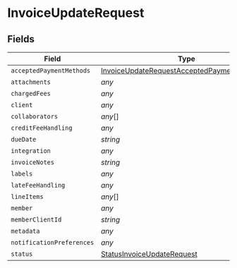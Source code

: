 # InvoiceUpdateRequest


## Fields

| Field                                                                                                             | Type                                                                                                              | Required                                                                                                          | Description                                                                                                       |
| ----------------------------------------------------------------------------------------------------------------- | ----------------------------------------------------------------------------------------------------------------- | ----------------------------------------------------------------------------------------------------------------- | ----------------------------------------------------------------------------------------------------------------- |
| `acceptedPaymentMethods`                                                                                          | [InvoiceUpdateRequestAcceptedPaymentMethods](../../models/shared/invoiceupdaterequestacceptedpaymentmethods.md)[] | :heavy_minus_sign:                                                                                                | N/A                                                                                                               |
| `attachments`                                                                                                     | *any*                                                                                                             | :heavy_minus_sign:                                                                                                | N/A                                                                                                               |
| `chargedFees`                                                                                                     | *any*                                                                                                             | :heavy_minus_sign:                                                                                                | N/A                                                                                                               |
| `client`                                                                                                          | *any*                                                                                                             | :heavy_minus_sign:                                                                                                | N/A                                                                                                               |
| `collaborators`                                                                                                   | *any*[]                                                                                                           | :heavy_minus_sign:                                                                                                | N/A                                                                                                               |
| `creditFeeHandling`                                                                                               | *any*                                                                                                             | :heavy_minus_sign:                                                                                                | N/A                                                                                                               |
| `dueDate`                                                                                                         | *string*                                                                                                          | :heavy_minus_sign:                                                                                                | N/A                                                                                                               |
| `integration`                                                                                                     | *any*                                                                                                             | :heavy_minus_sign:                                                                                                | N/A                                                                                                               |
| `invoiceNotes`                                                                                                    | *string*                                                                                                          | :heavy_minus_sign:                                                                                                | N/A                                                                                                               |
| `labels`                                                                                                          | *any*                                                                                                             | :heavy_minus_sign:                                                                                                | N/A                                                                                                               |
| `lateFeeHandling`                                                                                                 | *any*                                                                                                             | :heavy_minus_sign:                                                                                                | N/A                                                                                                               |
| `lineItems`                                                                                                       | *any*[]                                                                                                           | :heavy_minus_sign:                                                                                                | N/A                                                                                                               |
| `member`                                                                                                          | *any*                                                                                                             | :heavy_minus_sign:                                                                                                | N/A                                                                                                               |
| `memberClientId`                                                                                                  | *string*                                                                                                          | :heavy_minus_sign:                                                                                                | N/A                                                                                                               |
| `metadata`                                                                                                        | *any*                                                                                                             | :heavy_minus_sign:                                                                                                | N/A                                                                                                               |
| `notificationPreferences`                                                                                         | *any*                                                                                                             | :heavy_minus_sign:                                                                                                | N/A                                                                                                               |
| `status`                                                                                                          | [StatusInvoiceUpdateRequest](../../models/shared/statusinvoiceupdaterequest.md)                                   | :heavy_minus_sign:                                                                                                | N/A                                                                                                               |